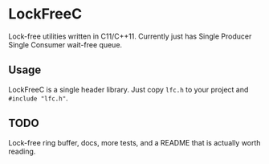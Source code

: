 # LockFreeC

Lock-free utilities written in C11/C++11. Currently just has Single Producer Single Consumer wait-free queue.

## Usage

LockFreeC is a single header library. Just copy `lfc.h` to your project and `#include "lfc.h"`.

## TODO

Lock-free ring buffer, docs, more tests, and a README that is actually worth reading.
